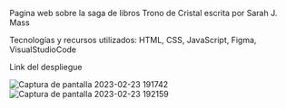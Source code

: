 Pagina web sobre la saga de libros Trono de Cristal escrita por Sarah J. Mass

Tecnologías y recursos utilizados: HTML, CSS, JavaScript, Figma, VisualStudioCode

Link del despliegue

![Captura de pantalla 2023-02-23 191742](https://user-images.githubusercontent.com/112361979/221061355-f28dace0-02d1-4fd6-8df1-a8502a9f0ddb.png)
![Captura de pantalla 2023-02-23 192159](https://user-images.githubusercontent.com/112361979/221061364-2492f8f7-e45b-402e-94e8-9cb407dc0478.png)
